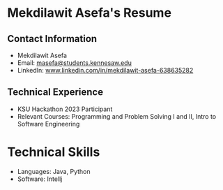 # Mekdilawit Asefa's Resume
## Contact Information
- Mekdilawit Asefa
- Email: masefa@students.kennesaw.edu
- LinkedIn: www.linkedin.com/in/mekdilawit-asefa-638635282
## Technical Experience
- KSU Hackathon 2023 Participant 
- Relevant Courses: Programming and Problem Solving I and II, Intro to Software Engineering
# Technical Skills 
- Languages: Java, Python
- Software: Intellj




